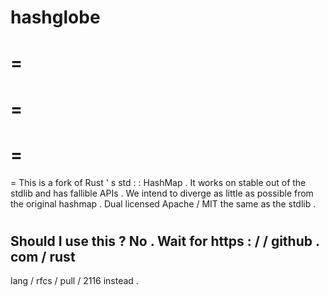hashglobe
=
=
=
=
=
=
=
=
This
is
a
fork
of
Rust
'
s
std
:
:
HashMap
.
It
works
on
stable
out
of
the
stdlib
and
has
fallible
APIs
.
We
intend
to
diverge
as
little
as
possible
from
the
original
hashmap
.
Dual
licensed
Apache
/
MIT
the
same
as
the
stdlib
.
#
#
Should
I
use
this
?
No
.
Wait
for
https
:
/
/
github
.
com
/
rust
-
lang
/
rfcs
/
pull
/
2116
instead
.
